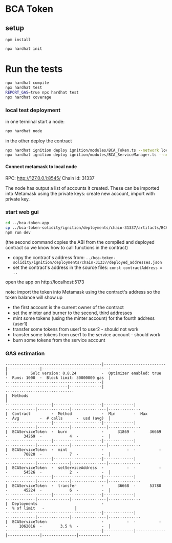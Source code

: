 # BCA Token

## setup

`npm install`

`npx hardhat init`

# Run the tests

```sh
npx hardhat compile
npx hardhat test
REPORT_GAS=true npx hardhat test
npx hardhat coverage
```

### local test deployment
in one terminal start a node:
```sh
npx hardhat node
```
in the other deploy the contract
```sh
npx hardhat ignition deploy ignition/modules/BCA_Token.ts --network localhost
npx hardhat ignition deploy ignition/modules/BCA_ServiceManager.ts --network localhost
```

#### Connect metamask to local node

RPC: http://127.0.0.1:8545/
Chain id: 31337

The node has output a list of accounts it created. These can be imported into Metamask using the private keys: create new account, import with private key.


### start web gui

```sh
cd ../bca-token-app
cp ../bca-token-solidity/ignition/deployments/chain-31337/artifacts/BCA_Token\#BCAServiceToken.json ./src/lib/bca_token-abi.json
npm run dev
```
(the second command copies the ABI from the compiled and deployed contract so we know how to call functions in the contract)

- copy the contract's address from: `../bca-token-solidity/ignition/deployments/chain-31337/deployed_addresses.json`
- set the contract's address in the source files: `const contractAddress = ..`

open the app on http://localhost:5173

note: import the token into Metamask using the contract's address so the token balance will show up

- the first account is the current owner of the contract
- set the minter and burner to the second, third addresses
- mint some tokens (using the minter account) for the fourth address (user1)
- transfer some tokens from user1 to user2 - should not work
- transfer some tokens from user1 to the service account - should work
- burn some tokens from the service account



### GAS estimation
```
·-----------------------------------------|---------------------------|--------------|-----------------------------·
|          Solc version: 0.8.24           ·  Optimizer enabled: true  ·  Runs: 1000  ·  Block limit: 30000000 gas  │
··········································|···························|··············|······························
|  Methods                                                                                                         │
····················|·····················|·············|·············|··············|···············|··············
|  Contract         ·  Method             ·  Min        ·  Max        ·  Avg         ·  # calls      ·  usd (avg)  │
····················|·····················|·············|·············|··············|···············|··············
|  BCAServiceToken  ·  burn               ·      31869  ·      36669  ·       34269  ·            4  ·          -  │
····················|·····················|·············|·············|··············|···············|··············
|  BCAServiceToken  ·  mint               ·          -  ·          -  ·       70820  ·            7  ·          -  │
····················|·····················|·············|·············|··············|···············|··············
|  BCAServiceToken  ·  setServiceAddress  ·          -  ·          -  ·       54526  ·            2  ·          -  │
····················|·····················|·············|·············|··············|···············|··············
|  BCAServiceToken  ·  transfer           ·      36668  ·      53780  ·       45224  ·            6  ·          -  │
····················|·····················|·············|·············|··············|···············|··············
|  Deployments                            ·                                          ·  % of limit   ·             │
··········································|·············|·············|··············|···············|··············
|  BCAServiceToken                        ·          -  ·          -  ·     1062016  ·        3.5 %  ·          -  │
·-----------------------------------------|-------------|-------------|--------------|---------------|-------------·
```
